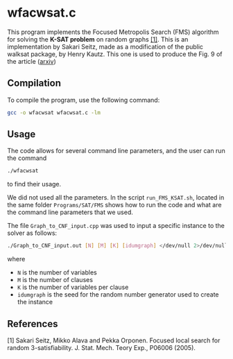 # wfacwsat.c

This program implements the Focused Metropolis Search (FMS) algorithm for solving the **K-SAT problem** on random graphs [[1]](#1). This is an implementation by Sakari Seitz, made as a modification of the public walksat package, by Henry Kautz. This one is used to produce the Fig. 9 of the article ([arxiv](https://doi.org/10.48550/arXiv.2504.11174))


## Compilation

To compile the program, use the following command:

```bash
gcc -o wfacwsat wfacwsat.c -lm
```

## Usage

The code allows for several command line parameters, and the user can run the command

```bash
./wfacwsat 
```

to find their usage.

We did not used all the parameters. In the script `run_FMS_KSAT.sh`, located in the same folder `Programs/SAT/FMS` shows how to run the code and what are the command line parameters that we used.

The file `Graph_to_CNF_input.cpp` was used to input a specific instance to the solver as follows:

```bash
./Graph_to_CNF_input.out [N] [M] [K] [idumgraph] </dev/null 2>/dev/null | ./wfacwsat -FMS -tries [] -seed [] -cutoff [] -noise [A] [B]
```

where

- `N` is the number of variables
- `M` is the number of clauses
- `K` is the number of variables per clause
- `idumgraph` is the seed for the random number generator used to create the instance

## References
<a id="1">[1]</a> 
Sakari Seitz, Mikko Alava and Pekka Orponen. 
Focused local search for random 3-satisfiability. 
J. Stat. Mech. Teory Exp., P06006 (2005).